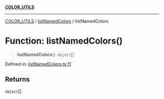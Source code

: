 [**COLOR_UTILS**](../../README.md)

***

[COLOR_UTILS](../../README.md) / [listNamedColors](../README.md) / listNamedColors

# Function: listNamedColors()

> **listNamedColors**(): `object`[]

Defined in: [listNamedColors.ts:11](https://github.com/dailker/everyutil/blob/fb6c9c837496f567cf7883b581cd27d1c9507ebe/src/color/listNamedColors.ts#L11)

## Returns

`object`[]
